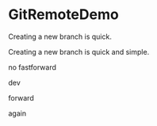 # GitRemoteDemo

Creating a new branch is quick.

Creating a new branch is quick and simple.

no fastforward

dev

forward

again